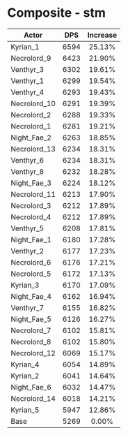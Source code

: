 # Composite - stm
| Actor | DPS | Increase |
|---|:---:|:---:|
|Kyrian_1|6594|25.13%|
|Necrolord_9|6423|21.90%|
|Venthyr_3|6302|19.61%|
|Venthyr_1|6299|19.54%|
|Venthyr_4|6293|19.43%|
|Necrolord_10|6291|19.39%|
|Necrolord_2|6288|19.33%|
|Necrolord_1|6281|19.21%|
|Night_Fae_2|6263|18.85%|
|Necrolord_13|6234|18.31%|
|Venthyr_6|6234|18.31%|
|Venthyr_8|6232|18.28%|
|Night_Fae_3|6224|18.12%|
|Necrolord_11|6213|17.90%|
|Necrolord_3|6212|17.89%|
|Necrolord_4|6212|17.89%|
|Venthyr_5|6208|17.81%|
|Night_Fae_1|6180|17.28%|
|Venthyr_2|6177|17.23%|
|Necrolord_6|6176|17.21%|
|Necrolord_5|6172|17.13%|
|Kyrian_3|6170|17.09%|
|Night_Fae_4|6162|16.94%|
|Venthyr_7|6155|16.82%|
|Night_Fae_5|6126|16.27%|
|Necrolord_7|6102|15.81%|
|Necrolord_8|6102|15.80%|
|Necrolord_12|6069|15.17%|
|Kyrian_4|6054|14.89%|
|Kyrian_2|6041|14.64%|
|Night_Fae_6|6032|14.47%|
|Necrolord_14|6018|14.21%|
|Kyrian_5|5947|12.86%|
|Base|5269|0.00%|
